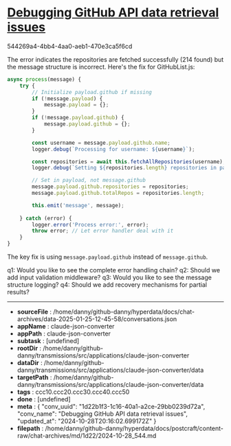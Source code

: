 # [Debugging GitHub API data retrieval issues](https://claude.ai/chat/1d22b1f3-1c16-40a1-a2ce-29bb0239d72a)

544269a4-4bb4-4aa0-aeb1-470e3ca5f6cd

 The error indicates the repositories are fetched successfully (214 found) but the message structure is incorrect. Here's the fix for GitHubList.js:

```javascript
async process(message) {
    try {
        // Initialize payload.github if missing
        if (!message.payload) {
            message.payload = {};
        }
        if (!message.payload.github) {
            message.payload.github = {};
        }

        const username = message.payload.github.name;
        logger.debug(`Processing for username: ${username}`);

        const repositories = await this.fetchAllRepositories(username);
        logger.debug(`Setting ${repositories.length} repositories in payload`);

        // Set in payload, not message.github
        message.payload.github.repositories = repositories;
        message.payload.github.totalRepos = repositories.length;

        this.emit('message', message);
        
    } catch (error) {
        logger.error('Process error:', error);
        throw error; // Let error handler deal with it
    }
}
```

The key fix is using `message.payload.github` instead of `message.github`.

q1: Would you like to see the complete error handling chain?
q2: Should we add input validation middleware?
q3: Would you like to see the message structure logging?
q4: Should we add recovery mechanisms for partial results?

---

* **sourceFile** : /home/danny/github-danny/hyperdata/docs/chat-archives/data-2025-01-25-12-45-58/conversations.json
* **appName** : claude-json-converter
* **appPath** : claude-json-converter
* **subtask** : [undefined]
* **rootDir** : /home/danny/github-danny/transmissions/src/applications/claude-json-converter
* **dataDir** : /home/danny/github-danny/transmissions/src/applications/claude-json-converter/data
* **targetPath** : /home/danny/github-danny/transmissions/src/applications/claude-json-converter/data
* **tags** : ccc10.ccc20.ccc30.ccc40.ccc50
* **done** : [undefined]
* **meta** : {
  "conv_uuid": "1d22b1f3-1c16-40a1-a2ce-29bb0239d72a",
  "conv_name": "Debugging GitHub API data retrieval issues",
  "updated_at": "2024-10-28T20:16:02.699172Z"
}
* **filepath** : /home/danny/github-danny/hyperdata/docs/postcraft/content-raw/chat-archives/md/1d22/2024-10-28_544.md